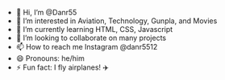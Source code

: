 - 👋 Hi, I’m @Danr55
- 👀 I’m interested in Aviation, Technology, Gunpla, and Movies
- 🌱 I’m currently learning HTML, CSS, Javascript
- 💞️ I’m looking to collaborate on many projects
- 📫 How to reach me Instagram @danr5512
- 😄 Pronouns: he/him
- ⚡ Fun fact: I fly airplanes! ✈️
<!---
Danr55/Danr55 is a ✨ special ✨ repository because its `README.md` (this file) appears on your GitHub profile.
You can click the Preview link to take a look at your changes.
--->
